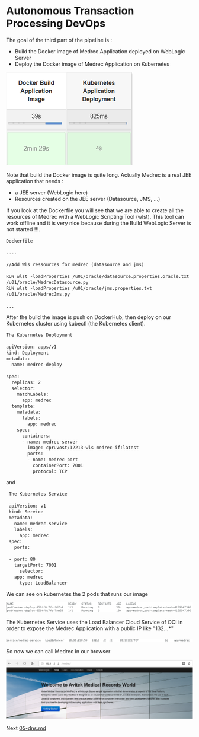 # Autonomous Transaction Processing DevOps

The goal of the third part of the pipeline is :

- Build the Docker image of Medrec Application deployed on WebLogic Server
- Deploy the Docker image of Medrec Application on Kubernetes

![Docker Build and Deploy](images/docker_and_deploy.png)

Note that build the Docker image is quite long. Actually Medrec is a real JEE application that needs :

- a JEE server (WebLogic here)
- Resources created on the JEE server (Datasource, JMS, ...)

If you look at the Dockerfile you will see that we are able to create all the resources of Medrec with a WebLogic Scripting Tool (wlst). This tool can work offline and it is very nice because during the Build WebLogic Server is not started !!!.

```
Dockerfile

....

//Add Wls ressources for medrec (datasource and jms)

RUN wlst -loadProperties /u01/oracle/datasource.properties.oracle.txt /u01/oracle/MedrecDatasource.py
RUN wlst -loadProperties /u01/oracle/jms.properties.txt /u01/oracle/MedrecJms.py

...
```

After the build the image is push on DockerHub, then deploy on our Kubernetes cluster using kubectl (the Kubernetes client).

```
The Kubernetes Deployment

apiVersion: apps/v1
kind: Deployment
metadata:
  name: medrec-deploy

spec:
  replicas: 2
  selector:
    matchLabels:
      app: medrec
  template:
    metadata:
      labels:
        app: medrec
    spec:
      containers:
      - name: medrec-server
        image: cpruvost/12213-wls-medrec-if:latest
        ports:
        - name: medrec-port
          containerPort: 7001
          protocol: TCP
```

and 

   ```
    The Kubernetes Service 
    
    apiVersion: v1
    kind: Service
    metadata:
      name: medrec-service
      labels:
        app: medrec
    spec:
      ports:
    
    - port: 80
      targetPort: 7001
        selector:
      app: medrec
        type: LoadBalancer
   ```

We can see on kubernetes the 2 pods that runs our image

![Pods](images/pods.png)

The Kubernetes Service uses the Load Balancer Cloud Service of OCI in order to expose the Medrec Application with a public IP like "132.**.***.**"

![Service](images/service.png)

So now we can call Medrec in our browser

![Medrec](images/medrec.png)

Next [05-dns.md](05-dns.md)

